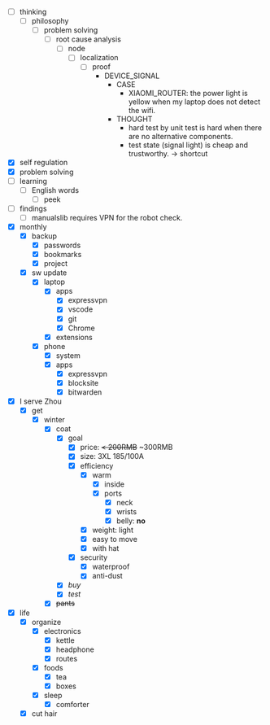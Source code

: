 - [ ] thinking
    - [ ] philosophy
        - [ ] problem solving
            - [ ] root cause analysis
                - [ ] node
                    - [ ] localization
                        - [ ] proof
                            - DEVICE_SIGNAL
                                - CASE
                                    - XIAOMI_ROUTER: the power light is yellow when my laptop does not detect the wifi. 
                                - THOUGHT
                                    - hard test by unit test is hard when there are no alternative components.
                                    - test state (signal light) is cheap and trustworthy. -> shortcut
- [x] self regulation
- [x] problem solving
- [ ] learning
    - [ ] English words
        - [ ] peek
- [ ] findings
    - [ ] manualslib requires VPN for the robot check.
- [x] monthly
    - [x] backup
        - [x] passwords
        - [x] bookmarks
        - [x] project
    - [x] sw update
        - [x] laptop
            - [x] apps
                - [x] expressvpn
                - [x] vscode
                - [x] git
                - [x] Chrome
            - [x] extensions
        - [x] phone
            - [x] system
            - [x] apps
                - [x] expressvpn
                - [x] blocksite
                - [x] bitwarden
- [x] I serve Zhou
    - [x] get
        - [x] winter
            - [x] coat
                - [x] goal
                    - [x] price: ~~< 200RMB~~ ~300RMB
                    - [x] size: 3XL 185/100A
                    - [x] efficiency
                        - [x] warm
                            - [x] inside
                            - [x] ports
                                - [x] neck
                                - [x] wrists
                                - [x] belly: **no**
                        - [x] weight: light
                        - [x] easy to move
                        - [x] with hat
                    - [x] security
                        - [x] waterproof
                        - [x] anti-dust
                - [x] *buy*
                - [x] *test*
            - [x] ~~pants~~
- [x] life
    - [x] organize
        - [x] electronics
            - [x] kettle
            - [x] headphone
            - [x] routes
        - [x] foods
            - [x] tea
            - [x] boxes
        - [x] sleep
            - [x] comforter
    - [x] cut hair